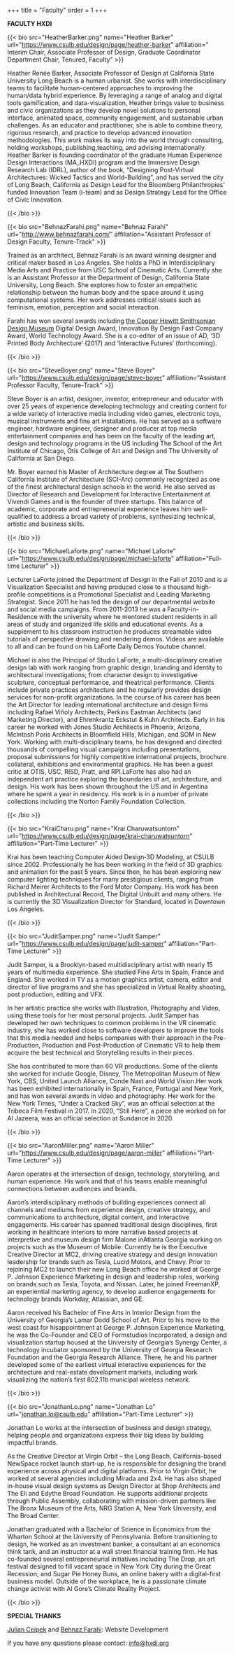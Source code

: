+++
title = "Faculty"
order = 1
+++



**FACULTY HXDI**


{{< bio src="HeatherBarker.png" name="Heather Barker" url="https://www.csulb.edu/design/page/heather-barker" affiliation=" Interim Chair, Associate Professor of Design, Graduate Coordinator Department Chair, Tenured, Faculty" >}}

Heather Renée Barker, Associate Professor of Design at California State University Long Beach is a human urbanist. She works with interdisciplinary teams to facilitate human-centered approaches to improving the human/data hybrid experience. By leveraging a range of analog and digital tools gamification, and data-visualization, Heather brings value to business and civic organizations as they develop novel solutions to personal interface, animated space, community engagement, and sustainable urban challenges. As an educator and practitioner, she is able to combine theory, rigorous research, and practice to develop advanced innovation methodologies. This work makes its way into the world through consulting, holding workshops, publishing,teaching, and advising internationally. Heather Barker is founding coordinator of the graduate Human Experience Design Interactions (MA_HXDI) program and the Immersive Design Research Lab (IDRL), author of the book, “Designing Post-Virtual Architectures: Wicked Tactics and World-Building”, and has served the city of Long Beach, California as Design Lead for the Bloomberg Philanthropies’ funded Innovation Team (i-team) and as Design Strategy Lead for the
Office of Civic Innovation.

{{< /bio >}}

{{< bio src="BehnazFarahi.png" name="Behnaz Farahi" url="http://www.behnazfarahi.com/" affiliation="Assistant Professor of Design Faculty, Tenure-Track" >}}

Trained as an architect, Behnaz Farahi is an award winning designer and critical maker based in Los Angeles. She holds a PhD in Interdisciplinary Media Arts and Practice from USC School of Cinematic Arts. Currently she is an Assistant Professor at the Department of Design, California State University, Long Beach. She explores how to foster an empathetic relationship between the human body and the space around it using computational systems. Her work addresses critical issues such as feminism, emotion, perception and social interaction. 

Farahi has won several awards including [the Cooper Hewitt Smithsonian Design Museum](https://www.cooperhewitt.org/national-design-awards/2021-national-design-awards-winners/#meet-the-winners) Digital Design Award, Innovation By Design Fast Company Award, World Technology Award. She is a co-editor of an issue of AD, ‘3D Printed Body Architecture’ (2017) and ‘Interactive Futures’ (forthcoming).

{{< /bio >}}

{{< bio src="SteveBoyer.png" name="Steve Boyer" url="https://www.csulb.edu/design/page/steve-boyer" affiliation="Assistant Professor Faculty, Tenure-Track" >}}

Steve Boyer is an artist, designer, inventor, entrepreneur and educator with over 25 years of experience developing technology and creating content for a wide variety of interactive media including video games, electronic toys, musical instruments and fine art installations. He has served as a software engineer, hardware engineer, designer and producer at top media entertainment companies and has been on the faculty of the leading art, design and technology programs in the US including The School of the Art Institute of Chicago, Otis College of Art and Design and The
University of California at San Diego.

Mr. Boyer earned his Master of Architecture degree at The Southern California Institute of Architecture (SCI-Arc) commonly recognized as one of the finest architectural design schools in the world. He also served as Director of Research and Development for Interactive Entertainment at Vivendi Games and is the founder of three startups. This balance of academic, corporate and entrepreneurial experience leaves him well-qualified to address a broad variety of problems, synthesizing technical, artistic and business skills.


{{< /bio >}}



{{< bio src="MichaelLaforte.png" name="Michael Laforte" url="https://www.csulb.edu/design/page/michael-laforte" affiliation="Full-time Lecturer" >}}

Lecturer LaForte joined the Department of Design in the Fall of 2010 and is a Visualization Specialist and having produced close to a thousand high-profile competitions is a Promotional Specialist and Leading Marketing Strategist. Since 2011 he has led the design of our departmental
website and social media campaigns. From 2011-2013 he was a Faculty-in-Residence with the university where he mentored student residents in all areas of study and organized life skills and educational events. As a supplement to his classroom instruction he produces streamable video tutorials of perspective drawing and rendering demos. Videos are available to all and can be found on his LaForte Daily Demos Youtube channel.

Michael is also the Principal of Studio LaForte, a multi-disciplinary creative design lab with work ranging from graphic design, branding and identity to architectural investigations; from character design to investigative sculpture, conceptual performance, and theatrical performance. Clients include private practices architecture and he regularly provides design services for non-profit organizations. In the course of his career has been the Art Director for leading international architecture and design firms including Rafael Viñoly Architects, Perkins Eastman Architects (and Marketing Director), and Ehrenkrantz Eckstut & Kuhn Architects. Early in his career he worked with Jones Studio Architects in Phoenix, Arizona, McIntosh Poris Architects in Bloomfield Hills, Michigan, and
SOM in New York. Working with multi-disciplinary teams, he has designed and directed thousands of compelling visual campaigns including presentations, proposal submissions for highly competitive international projects, brochure collateral, exhibitions and environmental graphics. He has been a guest critic at OTIS, USC, RISD, Pratt, and RPI.LaForte has also had an independent art practice exploring the boundaries of art, architecture, and design. His work has been shown throughout the US and in Argentina where he spent a year in residency. His work is in a number of private collections including the Norton Family Foundation Collection.

{{< /bio >}}


{{< bio src="KraiCharu.png" name="Krai Charuwatsuntorn" url="https://www.csulb.edu/design/page/krai-charuwatsuntorn" affiliation="Part-Time Lecturer" >}}

Krai has been teaching Computer Aided Design‐3D Modeling, at CSULB since 2002. Professionally he has been working in the field of 3D graphics and animation for the past 5 years. Since then, he has been exploring new computer lighting techniques for many prestigious clients, ranging from Richard Meirer Architects to the Ford Motor Company. His work has been published in Architectural Record, The Digital Unbuilt and many others. He is currently the 3D Visualization Director for Standard, located in Downtown Los Angeles.


{{< /bio >}}




{{< bio src="JuditSamper.png" name="Judit Samper" url="https://www.csulb.edu/design/page/judit-samper" affiliation="Part-Time Lecturer" >}}

Judit Samper, is a Brooklyn-based multidisciplinary artist with nearly 15 years of multimedia experience. She studied Fine Arts in Spain, France and England. She worked in TV as a motion graphics artist, camera, editor and director of live programs and she has specialized in Virtual
Reality shooting, post production, editing and VFX. 

In her artistic practice she works with Illustration, Photography and Video, using these tools for her most personal projects. Judit Samper has developed her own techniques to common problems in the VR cinematic industry, she has worked close to software developers to improve the tools that this media needed and helps companies with their approach in the Pre-Production, Production and Post-Production of Cinematic VR to help them acquire the best technical and Storytelling results in their pieces.

She has contributed to more than 60 VR productions. Some of the clients she worked for include Google, Disney, The Metropolitan Museum of New York, CBS, United Launch Alliance, Conde Nast and World Vision.Her work has been exhibited internationally in Spain, France, Portugal and New York, and has won several awards in video and photography. Her work for the New York Times, “Under a Cracked Sky”, was an official selection at the Tribeca Film Festival in 2017. In 2020, “Still Here”, a piece she worked on for Al Jazeera, was an official selection at Sundance in 2020.


{{< /bio >}}


{{< bio src="AaronMiller.png" name="Aaron Miller" url="https://www.csulb.edu/design/page/aaron-miller" affiliation="Part-Time Lecturer" >}}

Aaron operates at the intersection of design, technology, storytelling, and human experience. His work and that of his teams enable meaningful connections between audiences and brands.

Aaron’s interdisciplinary methods of building experiences connect all channels and mediums from experience design, creative strategy, and communications to architecture, digital content, and interactive engagements. His career has spanned traditional design disciplines, first working in healthcare interiors to more narrative based projects at interpretive and museum design firm Malone inAtlanta Georgia working on projects such as the Museum of Mobile. Currently he is the Executive Creative Director at MC2, driving creative strategy and design innovation leadership for brands such as Tesla, Lucid Motors, and Chevy. Prior to rejoining MC2 to launch their new Long Beach office he worked at George P. Johnson Experience Marketing in design and leadership roles, working on brands such as Tesla, Toyota, and Nissan. Later, he joined FreemanXP, an experiential marketing agency, to develop audience engagements for technology brands Workday, Atlassian, and GE.


Aaron received his Bachelor of Fine Arts in Interior Design from the University of Georgia’s Lamar Dodd School of Art. Prior to his move to the west coast for hisappointment at George P. Johnson Experience Marketing, he was the Co-Founder and CEO of Formstudios Incorporated, a design and visualization startup housed at the University of Georgia’s Synergy Center, a technology incubator sponsored by the University of Georgia Research Foundation and the Georgia Research Alliance. There, he and his partner developed some of the earliest virtual interactive experiences for the architecture and real-estate development markets, including work visualizing the nation’s first 802.11b municipal wireless network.


{{< /bio >}}



{{< bio src="JonathanLo.png" name="Jonathan Lo" url="jonathan.lo@csulb.edu" affiliation="Part-Time Lecturer" >}}

Jonathan Lo works at the intersection of business and design strategy, helping people and organizations express their big ideas by building impactful brands.

As the Creative Director at Virgin Orbit – the Long Beach, California-based NewSpace rocket launch start-up, he is responsible for designing the brand experience across physical and digital platforms. Prior to Virgin Orbit, he worked at several agencies including Mirada and 2x4. He has also shaped in-house visual design systems as Design Director at Shop Architects and The Eli and Edythe Broad Foundation. He supports additional projects through Public Assembly, collaborating with mission-driven partners like The Bronx Museum of the Arts, NRG Station A, New York University, and The Broad Center.

Jonathan graduated with a Bachelor of Science in Economics from the Wharton School at the University of Pennsylvania. Before transitioning to design, he worked as an investment banker, a consultant at an economics think tank, and an instructor at a wall street financial training firm. He has co-founded several entrepreneurial initiatives including The Drop, an art festival designed to fill vacant space in New York City during the Great Recession; and Sugar Pie Honey Buns, an online bakery with a digital-first business model. Outside of the workplace, he is a passionate climate change activist with Al Gore’s Climate Reality Project.


{{< /bio >}}



**SPECIAL THANKS**

[Julian Ceipek](https://jceipek.com/) and [Behnaz Farahi](http://BehnazFarahi.com/): Website Development 

If you have any questions please contact: info@hxdi.org
